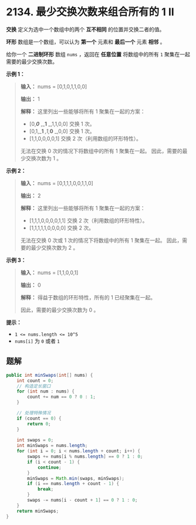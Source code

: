 # 2134. 最少交换次数来组合所有的 1 II

**交换**  定义为选中一个数组中的两个 **互不相同**  的位置并交换二者的值。

**环形**  数组是一个数组，可以认为 **第一个**  元素和 **最后一个**  元素 **相邻**  。

给你一个 **二进制环形**  数组 `nums` ，返回在 **任意位置**  将数组中的所有 `1` 聚集在一起需要的最少交换次数。

**示例 1：**

> **输入：** nums = \[0,1,0,1,1,0,0]
> 
> **输出：** 1
> 
> **解释：** 这里列出一些能够将所有 1 聚集在一起的方案：
>  - [0,**_0_** ,_**1** _,1,1,0,0] 交换 1 次。
>  - [0,1,_**1** _,1,_**0** _,0,0] 交换 1 次。
>  - [1,1,0,0,0,0,1] 交换 2 次（利用数组的环形特性）。 
> 
> 无法在交换 0 次的情况下将数组中的所有 1 聚集在一起。
> 因此，需要的最少交换次数为 1 。
>

**示例 2：**

> **输入：** nums = \[0,1,1,1,0,0,1,1,0]
>
> **输出：** 2
> 
> **解释：** 这里列出一些能够将所有 1 聚集在一起的方案：
> 
> - [1,1,1,0,0,0,0,1,1] 交换 2 次（利用数组的环形特性）。
> - [1,1,1,1,1,0,0,0,0] 交换 2 次。
> 
> 无法在交换 0 次或 1 次的情况下将数组中的所有 1 聚集在一起。
> 因此，需要的最少交换次数为 2 。
>

**示例 3：**

> **输入：** nums = \[1,1,0,0,1]
> 
> **输出：** 0
> 
> **解释：** 得益于数组的环形特性，所有的 1 已经聚集在一起。
> 
> 因此，需要的最少交换次数为 0 。

**提示：**

*   `1 <= nums.length <= 10^5`
*   `nums[i]` 为 `0` 或者 `1`

## 题解

```java
public int minSwaps(int[] nums) {
    int count = 0;
    // 构造定长窗口
    for (int num : nums) {
        count += num == 0 ? 0 : 1;
    }

    // 处理特殊情况
    if (count == 0) {
        return 0;
    }
    
    int swaps = 0;
    int minSwaps = nums.length;
    for (int i = 0; i < nums.length + count; i++) {
        swaps += nums[i % nums.length] == 0 ? 1 : 0;
        if (i < count - 1) {
            continue;
        }
        minSwaps = Math.min(swaps, minSwaps);
        if (i == nums.length + count - 1) {
            break;
        }
        swaps -= nums[i - count + 1] == 0 ? 1 : 0;
    }
    return minSwaps;
}
```